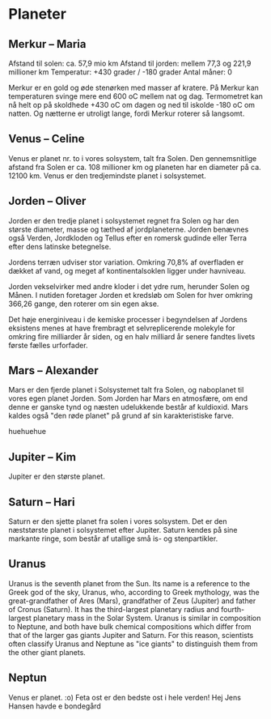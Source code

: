 # Planeter

## Merkur – Maria

Afstand til solen: ca. 57,9 mio km
Afstand til jorden: mellem 77,3 og 221,9 millioner km
Temperatur: +430 grader / -180 grader
Antal måner: 0

Merkur er en gold og øde stenørken med masser af kratere. På Merkur kan temperaturen svinge mere end 600 oC mellem nat og dag. Termometret kan nå helt op på skoldhede +430 oC om dagen og ned til iskolde -180 oC om natten. Og nætterne er utroligt lange, fordi Merkur roterer så langsomt. 
## Venus – Celine

Venus er planet nr. to i vores solsystem, talt fra Solen. Den gennemsnitlige afstand fra Solen er ca. 108 millioner km og planeten har en diameter på ca. 12100 km. Venus er den tredjemindste planet i solsystemet.

## Jorden – Oliver
Jorden er den tredje planet i solsystemet regnet fra Solen og har den største diameter, masse og tæthed af jordplaneterne. Jorden benævnes også Verden, Jordkloden og Tellus efter en romersk gudinde eller Terra efter dens latinske betegnelse.

Jordens terræn udviser stor variation. Omkring 70,8% af overfladen er dækket af vand, og meget af kontinentalsoklen ligger under havniveau.

Jorden vekselvirker med andre kloder i det ydre rum, herunder Solen og Månen. I nutiden foretager Jorden et kredsløb om Solen for hver omkring 366,26 gange, den roterer om sin egen akse.

Det høje energiniveau i de kemiske processer i begyndelsen af Jordens eksistens menes at have frembragt et selvreplicerende molekyle for omkring fire milliarder år siden, og en halv milliard år senere fandtes livets første fælles urforfader.

## Mars – Alexander

Mars er den fjerde planet i Solsystemet talt fra Solen, og naboplanet til vores egen planet Jorden. Som Jorden har Mars en atmosfære, om end denne er ganske tynd og næsten udelukkende består af kuldioxid. Mars kaldes også "den røde planet" på grund af sin karakteristiske farve.

huehuehue

## Jupiter – Kim
Jupiter er den største planet.

## Saturn – Hari
Saturn er den sjette planet fra solen i vores solsystem. Det er den næststørste planet i solsystemet efter Jupiter. Saturn kendes på sine markante ringe, som består af utallige små is- og stenpartikler.

## Uranus
Uranus is the seventh planet from the Sun. Its name is a reference to the Greek god of the sky, Uranus, who, according to Greek mythology, was the great-grandfather of Ares (Mars), grandfather of Zeus (Jupiter) and father of Cronus (Saturn). It has the third-largest planetary radius and fourth-largest planetary mass in the Solar System. Uranus is similar in composition to Neptune, and both have bulk chemical compositions which differ from that of the larger gas giants Jupiter and Saturn. For this reason, scientists often classify Uranus and Neptune as "ice giants" to distinguish them from the other giant planets.

## Neptun
Venus er planet. :o)
Feta ost er den bedste ost i hele verden!
Hej
Jens Hansen havde e bondegård
